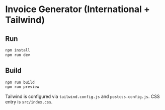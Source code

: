 # Invoice Generator (International + Tailwind)

## Run
```bash
npm install
npm run dev
```

## Build
```bash
npm run build
npm run preview
```

Tailwind is configured via `tailwind.config.js` and `postcss.config.js`. CSS entry is `src/index.css`.
